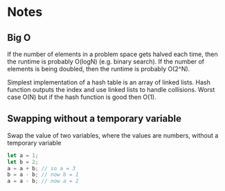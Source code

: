 # Notes

## Big O

If the number of elements in a problem space gets halved each time, then the runtime is probably O(logN) (e.g. binary search). If the number of elements is being doubled, then the runtime is probably O(2^N).

Simplest implementation of a hash table is an array of linked lists. Hash function outputs the index and use linked lists to handle collisions. Worst case O(N) but if the hash function is good then O(1).

## Swapping without a temporary variable

Swap the value of two variables, where the values are numbers, without a temporary variable

```js
let a = 1;
let b = 2;
a = a + b; // so a = 3
b = a - b; // now b = 1
a = a - b; // now a = 2
```
